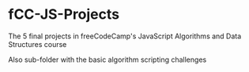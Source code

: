 # fCC-JS-Projects
The 5 final projects in freeCodeCamp's JavaScript Algorithms and Data Structures course

Also sub-folder with the basic algorithm scripting challenges
